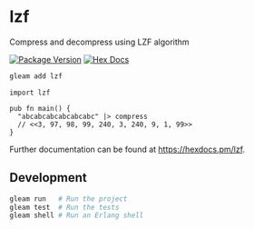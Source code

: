 # lzf

Compress and decompress using LZF algorithm

[![Package Version](https://img.shields.io/hexpm/v/lzf)](https://hex.pm/packages/lzf)
[![Hex Docs](https://img.shields.io/badge/hex-docs-ffaff3)](https://hexdocs.pm/lzf/)

```sh
gleam add lzf
```
```gleam
import lzf

pub fn main() {
  "abcabcabcabcabcabc" |> compress
  // <<3, 97, 98, 99, 240, 3, 240, 9, 1, 99>> 
}
```

Further documentation can be found at <https://hexdocs.pm/lzf>.

## Development

```sh
gleam run   # Run the project
gleam test  # Run the tests
gleam shell # Run an Erlang shell
```
